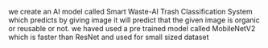 we create an AI model called Smart Waste-AI Trash Classification System which predicts by giving image it will predict that the given image is organic or reusable or not. we haved used a pre trained model called MobileNetV2 which is faster than ResNet and used for small sized dataset
